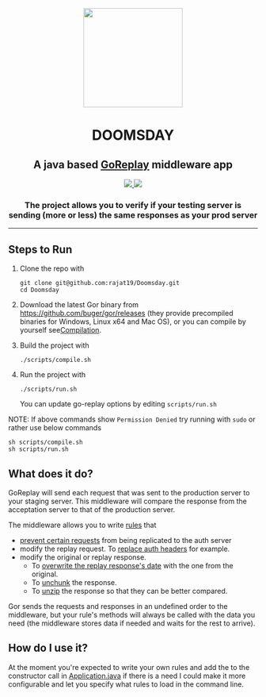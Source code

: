 <div align="center">
<img src="https://static.thenounproject.com/png/9383-200.png" width="200"/>
<h1 align="center">DOOMSDAY</h1>
<h2>A java based <a href="https://github.com/buger/gor">GoReplay</a> middleware app</h2>

<a href="https://github.com/rajat19/Doomsday/blob/master/LICENSE">
<img src="https://img.shields.io/github/license/rajat19/Doomsday?style=for-the-badge"/>
</a>
<a href="https://github.com/rajat19/Doomsday/releases/latest">
<img src="https://img.shields.io/github/v/release/rajat19/Doomsday?style=for-the-badge"/>
</a>

<h3>The project allows you to verify if your testing server is sending (more or less) the same responses as your prod server</h3>
</div>

---

## Steps to Run

1. Clone the repo with
    ```shell
    git clone git@github.com:rajat19/Doomsday.git
    cd Doomsday
    ```
2. Download the latest Gor binary from https://github.com/buger/gor/releases (they provide precompiled binaries for Windows, Linux x64 and Mac OS), 
   or you can compile by yourself see[Compilation](https://github.com/buger/goreplay/wiki/Compilation).


3. Build the project with
    ```shell
    ./scripts/compile.sh
    ```

4. Run the project with
    ```shell
    ./scripts/run.sh
    ```
   You can update go-replay options by editing `scripts/run.sh`

NOTE: If above commands show `Permission Denied` try running with `sudo` or rather use below commands
```shell
sh scripts/compile.sh
sh scripts/run.sh
```

## What does it do?

GoReplay will send each request that was sent to the production server to your staging server.
This middleware will compare the response from the acceptation server to that of the production server.

The middleware allows you to write [rules](/src/main/java/com/paradox/geeks/doomsday/rules/Rule.java) that

* [prevent certain requests](/src/main/java/com/paradox/geeks/doomsday/rules/IgnoreStaticRule.java) from being replicated to the auth server
* modify the replay request. To [replace auth headers](/src/main/java/com/paradox/geeks/doomsday/rules/StoreAuthRule.java) for example.
* modify the original or replay response.
    * To [overwrite the replay response's date](/src/main/java/com/paradox/geeks/doomsday/rules/IgnoreDateDifferenceRule.java) with the one from the original.
    * To [unchunk](/src/main/java/com/paradox/geeks/doomsday/rules/UnchunkRule.java) the response.
    * To [unzip](/src/main/java/com/paradox/geeks/doomsday/rules/GunzipRule.java) the response so that they can be better compared.

Gor sends the requests and responses in an undefined order to the middleware, but your rule's methods will always be called with the data you need (the middleware stores data if needed and waits for the rest to arrive).

## How do I use it?

At the moment you're expected to write your own rules and add the to the constructor call in [Application.java](/src/main/java/com/paradox/geeks/doomsday/Application.java) 
if there is a need I could make it more configurable and let you specify what rules to load in the command line.